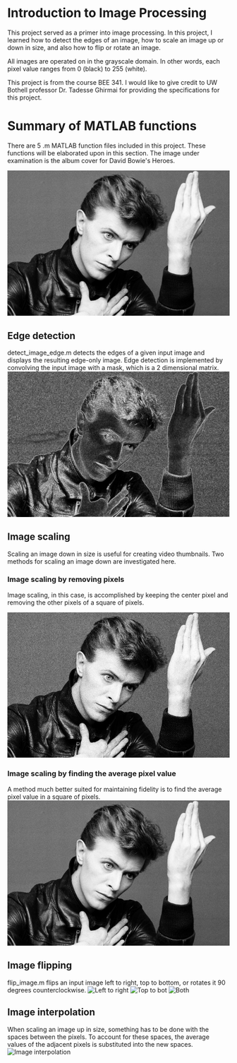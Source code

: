 # Introduction to Image Processing
This project served as a primer into image processing. In this project, I learned how to detect the edges of an image, how to scale an image up or down in size, and also how to flip or rotate an image.

All images are operated on in the grayscale domain. In other words, each pixel value ranges from 0 (black) to 255 (white).


This project is from the course BEE 341. I would like to give credit to UW Bothell professor Dr. Tadesse Ghirmai for providing the specifications for this project.

# Summary of MATLAB functions
There are 5 .m MATLAB function files included in this project. These functions will be elaborated upon in this section.
The image under examination is the album cover for David Bowie's Heroes.

![David Bowie Heroes](https://github.com/leeway64/Introduction-to-Image-Processing/blob/master/Demonstration%20images/David%20Bowie%20Heroes.jpg)


## Edge detection
detect_image_edge.m detects the edges of a given input image and displays the resulting edge-only image. Edge detection is implemented by convolving the input image with a mask, which is a 2 dimensional matrix.
![Edge-only image](https://github.com/leeway64/Introduction-to-Image-Processing/blob/master/Demonstration%20images/David%20Bowie%20Heroes%20(edge-only).jpg)

## Image scaling
Scaling an image down in size is useful for creating video thumbnails. Two methods for scaling an image down are investigated here.


### Image scaling by removing pixels
Image scaling, in this case, is accomplished by keeping the center pixel and removing the other pixels of a square of pixels.

![Pixel removal](https://github.com/leeway64/Introduction-to-Image-Processing/blob/master/Demonstration%20images/David%20Bowie%20Heroes%20(image%20scaled%20down%20by%20a%20factor%20of%203%2C%20pixel%20removal%20method).jpg)

### Image scaling by finding the average pixel value
A method much better suited for maintaining fidelity is to find the average pixel value in a square of pixels.
![Average pixel value](https://github.com/leeway64/Introduction-to-Image-Processing/blob/master/Demonstration%20images/David%20Bowie%20Heroes%20(image%20scaled%20down%20by%20a%20factor%20of%203%2C%20average%20value%20method).jpg)

## Image flipping
flip_image.m flips an input image left to right, top to bottom, or rotates it 90 degrees counterclockwise.
![Left to right](https://github.com/leeway64/Introduction-to-Image-Processing/blob/master/Demonstration%20images/David%20Bowie%20Heroes%20((left-to-right%20flip)).jpg)
![Top to bot](https://github.com/leeway64/Introduction-to-Image-Processing/blob/master/Demonstration%20images/David%20Bowie%20Heroes%20((top-to-bottom%20flip)).jpg)
![Both](https://github.com/leeway64/Introduction-to-Image-Processing/blob/master/Demonstration%20images/David%20Bowie%20Heroes%20((90%20degree%20counterclockwise%20rotation)).jpg)

## Image interpolation
When scaling an image up in size, something has to be done with the spaces between the pixels. To account for these spaces, the average values of the adjacent pixels is substituted into the new spaces.
![Image interpolation](https://github.com/leeway64/Introduction-to-Image-Processing/blob/master/Demonstration%20images/David%20Bowie%20Heroes%20(scaled%20up%20by%20a%20factor%20of%202%20(linear%20interpolation%20method)).jpg)

